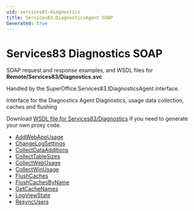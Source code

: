 ```yaml
---
uid: services83-diagnostics
title: Services83.DiagnosticsAgent SOAP
Generated: true
---
```


# Services83 Diagnostics SOAP

SOAP request and response examples, and WSDL files for **Remote/Services83/Diagnostics.svc**

Handled by the <see cref="T:SuperOffice.Services83.IDiagnosticsAgent">SuperOffice.Services83.IDiagnosticsAgent</see> interface.

Interface for the Diagnostics Agent
Diagnostics, usage data collection, caches and flushing

Download [WSDL file for Services83/Diagnostics](../Services83-Diagnostics.md) if you need to generate your own proxy code.

* [AddWebAppUsage](AddWebAppUsage.md)
* [ChangeLogSettings](ChangeLogSettings.md)
* [CollectDataAdditions](CollectDataAdditions.md)
* [CollectTableSizes](CollectTableSizes.md)
* [CollectWebUsage](CollectWebUsage.md)
* [CollectWinUsage](CollectWinUsage.md)
* [FlushCaches](FlushCaches.md)
* [FlushCachesByName](FlushCachesByName.md)
* [GetCacheNames](GetCacheNames.md)
* [LogViewState](LogViewState.md)
* [ResyncUsers](ResyncUsers.md)
